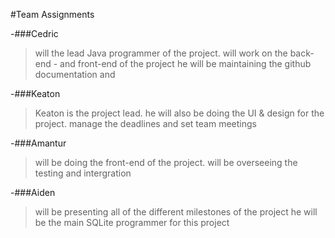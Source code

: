 #Team Assignments


-###Cedric 
>will the lead Java programmer of the project.
>will work on the back-end - and front-end of the project 
> he will be maintaining the github documentation and


-###Keaton
>Keaton is the project lead.
> he will also be doing the UI & design for the project.
>manage the deadlines and set team meetings 


-###Amantur
>will be doing the front-end of the project. 
>will be overseeing the testing and intergration 


-###Aiden
>will be presenting all of the different milestones of the project 
>he will be the main SQLite programmer for this project  


